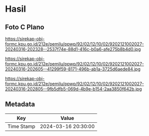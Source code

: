 # Hasil

## Foto C Plano

https://sirekap-obj-formc.kpu.go.id/212e/pemilu/ppwp/92/02/12/10/02/9202121002027-20240316-202328--2537f74e-88d1-416c-b0a6-afe275b8b4d0.jpg

https://sirekap-obj-formc.kpu.go.id/212e/pemilu/ppwp/92/02/12/10/02/9202121002027-20240316-202605--41299f59-8171-496b-ab1a-3725d6aede84.jpg

https://sirekap-obj-formc.kpu.go.id/212e/pemilu/ppwp/92/02/12/10/02/9202121002027-20240316-202805--9fb5dfb5-069d-4b9e-b154-2aa3850f642b.jpg


## Metadata

| Key        | Value               |
| ---------- | ------------------- |
| Time Stamp | 2024-03-16 20:30:00 |



